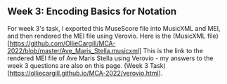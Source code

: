 ## Week 3: Encoding Basics for Notation
For week 3's task, I exported this MuseScore file into MusicXML and MEI, and then rendered the MEI file using Verovio.
Here is the (MusicXML file)[https://github.com/OllieCargill/MCA-2022/blob/master/Ave_Maris_Stella.musicxml]
This is the link to the rendered MEI file of Ave Maris Stella using Verovio - my answers to the week 3 questions are also on this page. (Week 3 Task)[https://olliecargill.github.io/MCA-2022/verovio.html].
    
